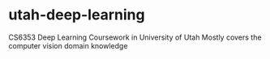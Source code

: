 # utah-deep-learning
CS6353 Deep Learning Coursework in University of Utah
Mostly covers the computer vision domain knowledge
